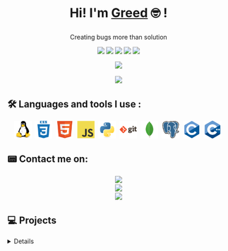 # <p align="center"> Hi! I'm [Greed](https://github.com/greeid) 🤓 !

<p align="center">Creating bugs more than solution

<p align="center">
<a href="https://www.gnu.org/gnu/linux-and-gnu.en.html"><img src="https://img.shields.io/badge/OS-GNU/Linux-cdd6f4?style=for-the-badge&logo=gnu" /></a>
<a href="https://archlinux.org"><img src="https://img.shields.io/badge/DISTRO-Arch-74c7ec?style=for-the-badge&logo=arch-linux" /></a>
<a href="https://neovim.io"><img src="https://img.shields.io/badge/EDITOR-Neovim-a6e3a1?style=for-the-badge&logo=neovim" /></a>
<a href="https://www.python.org/"><img src="https://img.shields.io/badge/LANG-Python-f2cdcd?style=for-the-badge&logo=python&logoColor=yellow" /></a>
<a><img src="https://komarev.com/ghpvc/?username=greeid&color=red&style=for-the-badge&label=👀+STALKERS"
</p>

<!-- ![](https://hit.yhype.me/github/profile?user_id=58597122&style=for-the-badge&label=STALKERS) -->

<p align="center">
<img src="https://github-readme-stats.vercel.app/api?username=greeid&theme=radical&hide_title=true&hide_rank=true&show_icons=true&include_all_commits=true&line_height=24&hide_border=true" /></p>

<p align="center">
<img src="https://github-readme-stats.vercel.app/api/top-langs/?username=greeid&theme=radical&hide_title=true&langs_count=8&layout=compact&hide_border=true" /></p>
</p>

## 🛠 Languages and tools I use :

<p align="center">
<img src="https://github.com/devicons/devicon/blob/master/icons/linux/linux-original.svg" title="Linux" alt="Linux" width="40" height="40"/>&nbsp;
<img src="https://github.com/devicons/devicon/blob/master/icons/css3/css3-plain-wordmark.svg"  title="CSS3" alt="CSS" width="40" height="40"/>&nbsp;
<img src="https://github.com/devicons/devicon/blob/master/icons/html5/html5-original.svg" title="HTML5" alt="HTML" width="40" height="40"/>&nbsp;
<img src="https://github.com/devicons/devicon/blob/master/icons/javascript/javascript-original.svg" title="JavaScript" alt="JavaScript" width="40" height="40"/>&nbsp;
<img src="https://github.com/devicons/devicon/blob/master/icons/python/python-original.svg" title="Python" alt="Python" width="40" height="40"/>&nbsp;
<img src="https://github.com/devicons/devicon/blob/master/icons/git/git-original-wordmark.svg" title="Git" alt="Git" width="40" height="40"/>&nbsp;
<img src="https://github.com/devicons/devicon/blob/master/icons/mongodb/mongodb-original.svg" title="MongoDB" alt="MongoDB" width="40" height="40"/>&nbsp;
<img src="https://github.com/devicons/devicon/blob/master/icons/postgresql/postgresql-original.svg" title="PostgreSQL" alt="PostgreSQL" width="40" height="40"/>&nbsp;
<img src="https://github.com/devicons/devicon/blob/master/icons/c/c-original.svg" title="C" alt="C" width="40" height="40"/>&nbsp;
<img src="https://github.com/devicons/devicon/blob/master/icons/cplusplus/cplusplus-original.svg" title="C" alt="C" width="40" height="40"/>&nbsp;
</p>

## :pager: Contact me on:

<div align="center">
<a href="https://github.com/greeid"><img src="https://img.shields.io/github/stars/greeid?color=cdd6f4&label=GITHUB&style=for-the-badge&logo=github"></a><br>
<a href="https://discord.gg/byBddBd57U"><img src ="https://img.shields.io/discord/856018962231197726?color=74c7ec&label=DISCORD&logo=discord&style=for-the-badge"></a><br>
<a href="https://twitter.com/iamnotdeexeet"><img src="https://img.shields.io/badge/Twitter-iamnotdeexeet-blueviolet?style=for-the-badge&logo=twitter"></a><br>

</div>

## :computer: Projects

<details>
	<ul>
		<li><a href="https://github.com/greeid/.dotfiles">dotfiles</a> - Arch Linux config files</li>
		<li><a href="https://github.com/greeid/Omni8-Bot">Omni8</a> - Discord utility bot</li>
	</ul>
</details>
